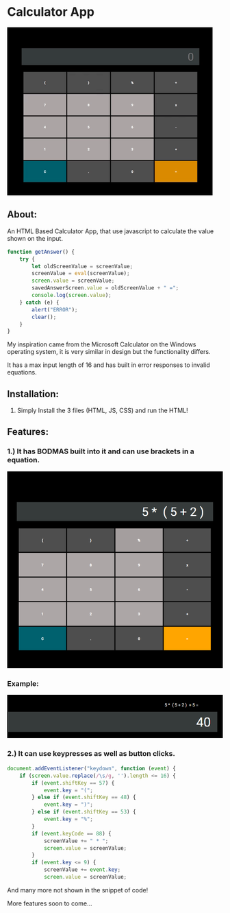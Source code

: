 # Calculator App

![](Images/Calculator.gif)

## About:

An HTML Based Calculator App, that use javascript to calculate the value shown on the input.

```JavaScript
function getAnswer() {
    try {
        let oldScreenValue = screenValue;
        screenValue = eval(screenValue);
        screen.value = screenValue;
        savedAnswerScreen.value = oldScreenValue + " =";
        console.log(screen.value);
    } catch (e) {
        alert("ERROR");
        clear();
    }
}
```

My inspiration came from the  Microsoft Calculator on the Windows operating system, it is very similar in design but the functionality differs.

It has a max input length of 16 and has built in error responses to invalid equations.

## Installation:

1. Simply Install the 3  files (HTML, JS, CSS) and run the HTML!  


## Features:

### 1.) It has BODMAS built into it and can use brackets in a equation.

![](Images/BODMAS_Calculator.png)

### Example: 
![](Images/BODMAS_Result.png)

### 2.) It can use keypresses as well as button clicks.

```JavaScript
document.addEventListener("keydown", function (event) {
    if (screen.value.replace(/\s/g, '').length <= 16) {
        if (event.shiftKey == 57) {
            event.key = "(";
        } else if (event.shiftKey == 48) {
            event.key = ")";
        } else if (event.shiftKey == 53) {
            event.key = "%";
        }
        if (event.keyCode == 88) {
            screenValue += " * ";
            screen.value = screenValue;
        }
        if (event.key <= 9) {
            screenValue += event.key;
            screen.value = screenValue;
```
And many more not shown in the snippet of code!

More features soon to come...
